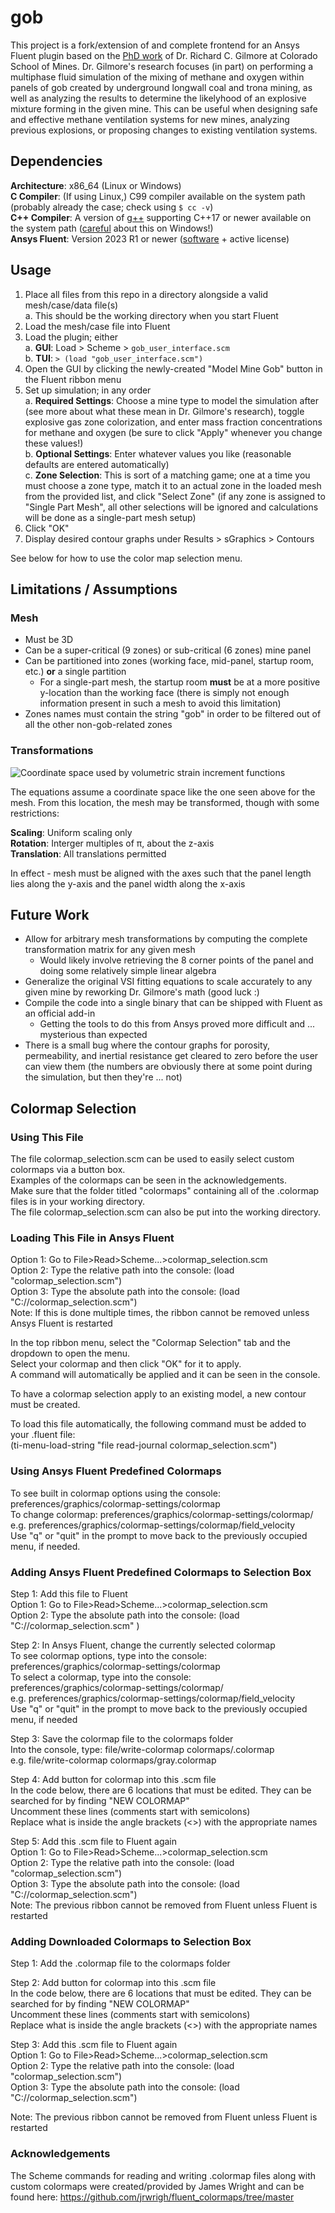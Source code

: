 # gob

This project is a fork/extension of and complete frontend for an Ansys Fluent plugin based on the [PhD work](https://www.proquest.com/docview/1727469797?parentSessionId=dk%2B8XNGTmDGPKcxt8AIw%2Bj9AfFFP9pqKjUxW8XapYE8%3D) of Dr. Richard C. Gilmore at Colorado School of Mines. Dr. Gilmore's research focuses (in part) on performing a multiphase fluid simulation of the mixing of methane and oxygen within panels of gob created by underground longwall coal and trona mining, as well as analyzing the results to determine the likelyhood of an explosive mixture forming in the given mine. This can be useful when designing safe and effective methane ventilation systems for new mines, analyzing previous explosions, or proposing changes to existing ventilation systems.

## Dependencies

**Architecture**: x86_64 (Linux or Windows) \
**C Compiler**: (If using Linux,) C99 compiler available on the system path (probably already the case; check using `$ cc -v`) \
**C++ Compiler**: A version of [g++](https://gcc.gnu.org/) supporting C++17 or newer available on the system path ([careful](https://stackoverflow.com/a/41379378) about this on Windows!) \
**Ansys Fluent**: Version 2023 R1 or newer ([software](https://www.ansys.com/products/fluids/ansys-fluent) + active license)

## Usage

1. Place all files from this repo in a directory alongside a valid mesh/case/data file(s) \
   a. This should be the working directory when you start Fluent
2. Load the mesh/case file into Fluent
3. Load the plugin; either \
   a. **GUI**: Load > Scheme > `gob_user_interface.scm` \
   b. **TUI**: `> (load "gob_user_interface.scm")`
4. Open the GUI by clicking the newly-created "Model Mine Gob" button in the Fluent ribbon menu
5. Set up simulation; in any order \
   a. **Required Settings**: Choose a mine type to model the simulation after (see more about what these mean in Dr. Gilmore's research), toggle explosive gas zone colorization, and enter mass fraction concentrations for methane and oxygen (be sure to click "Apply" whenever you change these values!) \
   b. **Optional Settings**: Enter whatever values you like (reasonable defaults are entered automatically) \
   c. **Zone Selection**: This is sort of a matching game; one at a time you must choose a zone type, match it to an actual zone in the loaded mesh from the provided list, and click "Select Zone" (if any zone is assigned to "Single Part Mesh", all other selections will be ignored and calculations will be done as a single-part mesh setup)
6. Click "OK"
7. Display desired contour graphs under Results > sGraphics > Contours

See below for how to use the color map selection menu.

## Limitations / Assumptions

### Mesh

- Must be 3D
- Can be a super-critical (9 zones) or sub-critical (6 zones) mine panel
- Can be partitioned into zones (working face, mid-panel, startup room, etc.) **or** a single partition
  - For a single-part mesh, the startup room **must** be at a more positive y-location than the working face (there is simply not enough information present in such a mesh to avoid this limitation)
- Zones names must contain the string "gob" in order to be filtered out of all the other non-gob-related zones

### Transformations

![Coordinate space used by volumetric strain increment functions](assets/coordinates.png)

The equations assume a coordinate space like the one seen above for the mesh. From this location, the mesh may be transformed, though with some restrictions:

**Scaling**: Uniform scaling only \
**Rotation**: Interger multiples of &#960;, about the z-axis \
**Translation**: All translations permitted

In effect - mesh must be aligned with the axes such that the panel length lies along the y-axis and the panel width along the x-axis

## Future Work

- Allow for arbitrary mesh transformations by computing the complete transformation matrix for any given mesh
  - Would likely involve retrieving the 8 corner points of the panel and doing some relatively simple linear algebra
- Generalize the original VSI fitting equations to scale accurately to any given mine by reworking Dr. Gilmore's math (good luck :)
- Compile the code into a single binary that can be shipped with Fluent as an official add-in
  - Getting the tools to do this from Ansys proved more difficult and ... mysterious than expected
- There is a small bug where the contour graphs for porosity, permeability, and inertial resistance get cleared to zero before the user can view them (the numbers are obviously there at some point during the simulation, but then they're ... not)

## Colormap Selection

### Using This File

The file colormap_selection.scm can be used to easily select custom colormaps via a button box. \
Examples of the colormaps can be seen in the acknowledgements. \
 Make sure that the folder titled "colormaps" containing all of the .colormap files is in your working directory. \
The file colormap_selection.scm can also be put into the working directory.

### Loading This File in Ansys Fluent

Option 1: Go to File>Read>Scheme...>colormap_selection.scm \
Option 2: Type the relative path into the console: (load "colormap_selection.scm") \
Option 3: Type the absolute path into the console: (load "C:/<file path>/colormap_selection.scm") \
Note: If this is done multiple times, the ribbon cannot be removed unless Ansys Fluent is restarted

In the top ribbon menu, select the "Colormap Selection" tab and the dropdown to open the menu. \
Select your colormap and then click "OK" for it to apply. \
A command will automatically be applied and it can be seen in the console.

To have a colormap selection apply to an existing model, a new contour must be created.

To load this file automatically, the following command must be added to your .fluent file: \
(ti-menu-load-string "file read-journal colormap_selection.scm")

### Using Ansys Fluent Predefined Colormaps

To see built in colormap options using the console: preferences/graphics/colormap-settings/colormap \
To change colormap: preferences/graphics/colormap-settings/colormap/<colormap> \
e.g. preferences/graphics/colormap-settings/colormap/field_velocity \
Use "q" or "quit" in the prompt to move back to the previously occupied menu, if needed.

### Adding Ansys Fluent Predefined Colormaps to Selection Box

Step 1: Add this file to Fluent \
Option 1: Go to File>Read>Scheme...>colormap_selection.scm \
Option 2: Type the absolute path into the console: (load "C:/<path>/colormap_selection.scm" )

Step 2: In Ansys Fluent, change the currently selected colormap \
To see colormap options, type into the console: preferences/graphics/colormap-settings/colormap \
To select a colormap, type into the console: preferences/graphics/colormap-settings/colormap/<colormap> \
e.g. preferences/graphics/colormap-settings/colormap/field_velocity \
Use "q" or "quit" in the prompt to move back to the previously occupied menu, if needed

Step 3: Save the colormap file to the colormaps folder \
Into the console, type: file/write-colormap colormaps/<file name>.colormap \
e.g. file/write-colormap colormaps/gray.colormap

Step 4: Add button for colormap into this .scm file \
In the code below, there are 6 locations that must be edited. They can be searched for by finding "NEW COLORMAP" \
Uncomment these lines (comments start with semicolons) \
Replace what is inside the angle brackets (<>) with the appropriate names

Step 5: Add this .scm file to Fluent again \
Option 1: Go to File>Read>Scheme...>colormap_selection.scm \
Option 2: Type the relative path into the console: (load "colormap_selection.scm") \
Option 3: Type the absolute path into the console: (load "C:/<path>/colormap_selection.scm") \
Note: The previous ribbon cannot be removed from Fluent unless Fluent is restarted

### Adding Downloaded Colormaps to Selection Box

Step 1: Add the .colormap file to the colormaps folder

Step 2: Add button for colormap into this .scm file \
In the code below, there are 6 locations that must be edited. They can be searched for by finding "NEW COLORMAP" \
Uncomment these lines (comments start with semicolons) \
Replace what is inside the angle brackets (<>) with the appropriate names

Step 3: Add this .scm file to Fluent again \
Option 1: Go to File>Read>Scheme...>colormap_selection.scm \
Option 2: Type the relative path into the console: (load "colormap_selection.scm") \
Option 3: Type the absolute path into the console: (load "C:/<path>/colormap_selection.scm")

Note: The previous ribbon cannot be removed from Fluent unless Fluent is restarted

### Acknowledgements

The Scheme commands for reading and writing .colormap files along with custom colormaps
were created/provided by James Wright and can be found here:
https://github.com/jrwrigh/fluent_colormaps/tree/master
